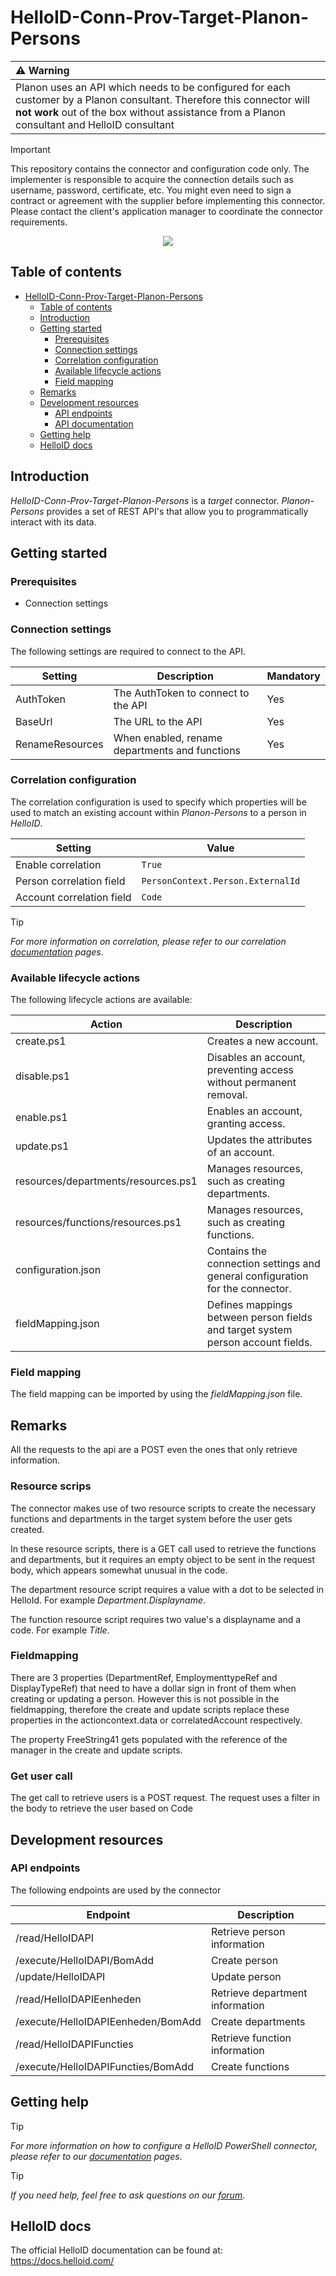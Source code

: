 # HelloID-Conn-Prov-Target-Planon-Persons
| :warning: Warning |
|:---------------------------|
| Planon uses an API which needs to be configured for each customer by a Planon consultant. Therefore this connector will **not work** out of the box without assistance from a Planon consultant and HelloID consultant  

> [!IMPORTANT]
> This repository contains the connector and configuration code only. The implementer is responsible to acquire the connection details such as username, password, certificate, etc. You might even need to sign a contract or agreement with the supplier before implementing this connector. Please contact the client's application manager to coordinate the connector requirements.

<p align="center">
  <img src="https://www.tools4ever.nl/wp-content/webp-express/webp-images/uploads/2024/07/HelloID-Conn-Prov-Target-Planon-Order-300x80.png.webp">
</p>

## Table of contents

- [HelloID-Conn-Prov-Target-Planon-Persons](#helloid-conn-prov-target-connectorname)
  - [Table of contents](#table-of-contents)
  - [Introduction](#introduction)
  - [Getting started](#getting-started)
    - [Prerequisites](#prerequisites)
    - [Connection settings](#connection-settings)
    - [Correlation configuration](#correlation-configuration)
    - [Available lifecycle actions](#available-lifecycle-actions)
    - [Field mapping](#field-mapping)
  - [Remarks](#remarks)
  - [Development resources](#development-resources)
    - [API endpoints](#api-endpoints)
    - [API documentation](#api-documentation)
  - [Getting help](#getting-help)
  - [HelloID docs](#helloid-docs)

## Introduction

_HelloID-Conn-Prov-Target-Planon-Persons_ is a _target_ connector. _Planon-Persons_ provides a set of REST API's that allow you to programmatically interact with its data.

## Getting started

### Prerequisites
- Connection settings

### Connection settings

The following settings are required to connect to the API.

| Setting           | Description                                       | Mandatory |
| ----------------- | ------------------------------------------------- | --------- |
| AuthToken         | The AuthToken to connect to the API               | Yes       |
| BaseUrl           | The URL to the API                                | Yes       |
| RenameResources   | When enabled, rename departments and functions    | Yes       |


### Correlation configuration

The correlation configuration is used to specify which properties will be used to match an existing account within _Planon-Persons_ to a person in _HelloID_.

| Setting                   | Value                             |
| ------------------------- | --------------------------------- |
| Enable correlation        | `True`                            |
| Person correlation field  | `PersonContext.Person.ExternalId` |
| Account correlation field | `Code`                            |

> [!TIP]
> _For more information on correlation, please refer to our correlation [documentation](https://docs.helloid.com/en/provisioning/target-systems/powershell-v2-target-systems/correlation.html) pages_.

### Available lifecycle actions

The following lifecycle actions are available:

| Action                                  | Description                                                                                 |
| --------------------------------------- | ------------------------------------------------------------------------------------------- |
| create.ps1                              | Creates a new account.                                                                      |
| disable.ps1                             | Disables an account, preventing access without permanent removal.                           |
| enable.ps1                              | Enables an account, granting access.                                                       |
| update.ps1                              | Updates the attributes of an account.                                                      |
| resources/departments/resources.ps1     | Manages resources, such as creating departments.                                                |
| resources/functions/resources.ps1       | Manages resources, such as creating functions.                                                |
| configuration.json                      | Contains the connection settings and general configuration for the connector.              |
| fieldMapping.json                       | Defines mappings between person fields and target system person account fields.              |

### Field mapping

The field mapping can be imported by using the _fieldMapping.json_ file.

## Remarks

All the requests to the api are a POST even the ones that only retrieve information.

### Resource scrips
The connector makes use of two resource scripts to create the necessary functions and departments in the target system before the user gets created.

In these resource scripts, there is a GET call used to retrieve the functions and departments, but it requires an empty object to be sent in the request body, which appears somewhat unusual in the code.

The department resource script requires a value with a dot to be selected in HelloId. For example _Department.Displayname_.

The function resource script requires two value's a displayname and a code. For example _Title_.



### Fieldmapping
There are 3 properties (DepartmentRef, EmploymenttypeRef and DisplayTypeRef) that need to have a dollar sign in front of them when creating or updating a person. However this is not possible in the fieldmapping, therefore the create and update scripts replace these properties in the actioncontext.data or correlatedAccount respectively.

The property FreeString41 gets populated with the reference of the manager in the create and update scripts.

### Get user call

The get call to retrieve users is a POST request. The request uses a filter in the body to retrieve the user based on Code

## Development resources

### API endpoints

The following endpoints are used by the connector

| Endpoint                           | Description                     |
| ---------------------------------- | ------------------------------- |
| /read/HelloIDAPI                   | Retrieve person information     |
| /execute/HelloIDAPI/BomAdd         | Create person                   |
| /update/HelloIDAPI                 | Update person                   |
| /read/HelloIDAPIEenheden           | Retrieve department information |
| /execute/HelloIDAPIEenheden/BomAdd | Create departments              |
| /read/HelloIDAPIFuncties           | Retrieve function information   |
| /execute/HelloIDAPIFuncties/BomAdd | Create functions                |


## Getting help

> [!TIP]
> _For more information on how to configure a HelloID PowerShell connector, please refer to our [documentation](https://docs.helloid.com/en/provisioning/target-systems/powershell-v2-target-systems.html) pages_.

> [!TIP]
>  _If you need help, feel free to ask questions on our [forum](https://forum.helloid.com/forum/helloid-connectors/provisioning/5289-helloid-conn-prov-target-planon-persons)_.

## HelloID docs

The official HelloID documentation can be found at: https://docs.helloid.com/
